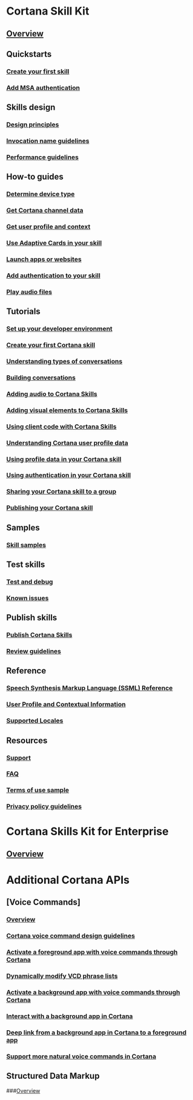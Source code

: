 <!-- This needs to move to the /skills folder. The /voice-commands and /data-markup folders need their
     own TOCs too. There needs to be a top-level toc.yml file. 
-->

# Cortana Skill Kit

## [Overview](./skills/overview.md)

## Quickstarts
### [Create your first skill](./skills/get-started.md)
### [Add MSA authentication](./skills/configure-connected-account.md)

<!--
## [Add UI elements to your skill](./skills/cards.md)
-->

## Skills design
### [Design principles](./skills/design-principles.md)
### [Invocation name guidelines](./skills/cortana-invocation-guidelines.md)
### [Performance guidelines](./skills/performance-guidelines.md)

## How-to guides
### [Determine device type](./skills/cortana-device-type.md)
### [Get Cortana channel data](./skills/cortana-channel-data.md)
### [Get user profile and context](./skills/get-user-profile-context.md)
### [Use Adaptive Cards in your skill](./skills/adaptive-cards.md)
### [Launch apps or websites](./skills/launch-apps-from-skills.md)
### [Add authentication to your skill](./skills/authentication.md)
### [Play audio files](./skills/audio-streaming.md)


## Tutorials
### [Set up your developer environment](./skills/mva21-setup.md)
### [Create your first Cortana skill](./skills/mva22-hello-world.md)
### [Understanding types of conversations](./skills/mva31-understanding-conversations.md)
### [Building conversations](./skills/mva32-building-conversations.md)
### [Adding audio to Cortana Skills](./skills/mva41-streaming-audio.md)
### [Adding visual elements to Cortana Skills](./skills/mva42-visual-ux.md)
### [Using client code with Cortana Skills](./skills/mva43-client-code.md)
### [Understanding Cortana user profile data](./skills/mva51-profile-data.md)
### [Using profile data in your Cortana skill](./skills/mva52-using-profile-data.md)
### [Using authentication in your Cortana skill](./skills/mva61-authentication.md)
### [Sharing your Cortana skill to a group](./skills/mva71-share-skill.md)
### [Publishing your Cortana skill](./skills/mva72-publish-skill.md)
<!--
## [Show task progress](./skills/show-progress.md)
-->

## Samples
### [Skill samples](./skills/cortana-samples.md)

## Test skills
### [Test and debug](./skills/test-debug.md)
### [Known issues](./skills/known-issues.md)

## Publish skills
### [Publish Cortana Skills](./skills/publish-skill.md)
### [Review guidelines](./skills/skill-review-guidelines.md)

## Reference
### [Speech Synthesis Markup Language (SSML) Reference](./skills/speech-synthesis-markup-language.md)
### [User Profile and Contextual Information](./skills/user-profile-contextual-info.md)
### [Supported Locales](./skills/supported-locales.md)

## Resources
### [Support](./skills/cortana-support.md)
### [FAQ](./skills/faq.md)
### [Terms of use sample](./skills/terms-of-use.md)
### [Privacy policy guidelines](./skills/privacy-policy-guidelines.md)

<!-- //TODO: AIT### [Service Endpoint Reference for Alexa Imported Skills](./reference/alexa-imported-skills-api.md)-->


<!--
### [Platform Requirements](./reference/platform-requirements.md)
### [Skills Kit Glossary](./reference/glossary.md)
-->

<!-- Need to remove

## Tutorials
### [Set up Developer Environment](./tutorials/setup-dev-env.md)
### [Create a skill from scratch](./tutorials/create-skill-from-scratch.md)

### Bot Framework based Skills
#### [Creating a Bot based Skill](./tutorials/bot-skills/creating-a-bot-based-skill.md)
#### [Teach your Bot to Speak](./tutorials/bot-skills/teach-your-bot-to-speak.md)
#### [Actions, ChannelData and Entity Information](./tutorials/bot-skills/bot-entity-channel-data.md)
#### [Secure your Skill with Authentication](./tutorials/bot-skills/bot-skill-auth.md)
#### [Add your Bot to the Cortana Channel](./tutorials/bot-skills/add-bot-to-cortana-channel.md)
-->

# Cortana Skills Kit for Enterprise

## [Overview](./enterprise/overview.md)

# Additional Cortana APIs

## [Voice Commands]
### [Overview](./voice-commands/vcd.md)
### [Cortana voice command design guidelines](./voice-commands/voicecommand-design-guidelines.md)
### [Activate a foreground app with voice commands through Cortana](./voice-commands/launch-a-foreground-app-with-voice-commands-in-cortana.md)
### [Dynamically modify VCD phrase lists](./voice-commands/dynamically-modify-voice-command-definition-vcd-phrase-lists.md)
### [Activate a background app with voice commands through Cortana](./voice-commands/launch-a-background-app-with-voice-commands-in-cortana.md)
### [Interact with a background app in Cortana](./voice-commands/interact-with-a-background-app-in-cortana.md)
### [Deep link from a background app in Cortana to a foreground app](./voice-commands/deep-link-into-your-app-from-cortana.md)
### [Support more natural voice commands in Cortana](./voice-commands/support-natural-language-voice-commands-in-cortana.md)

## Structured Data Markup
###[Overview](./data-markup/structured-data-markup.md)

